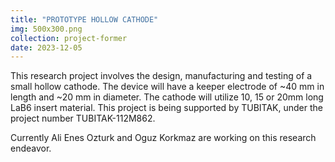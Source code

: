 ```yaml
---
title: "PROTOTYPE HOLLOW CATHODE"
img: 500x300.png
collection: project-former
date: 2023-12-05
---
```

This research project involves the design, manufacturing and testing of a small hollow cathode. The device will have a keeper electrode of ~40 mm in length and ~20 mm in diameter. The cathode will utilize 10, 15 or 20mm long LaB6 insert material. This project is being supported by TUBITAK, under the project number TUBITAK-112M862.

Currently Ali Enes Ozturk and Oguz Korkmaz are working on this research endeavor.